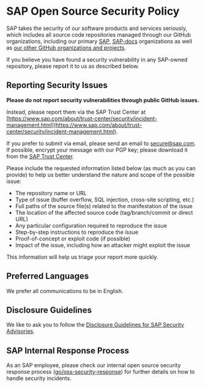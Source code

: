 <!-- START SAP SECURITY.MD V0.0.1 BLOCK -->
<!-- Please do not remove the version header, this is needed for automatic updates of the SECURITY.md -->
# SAP Open Source Security Policy

SAP takes the security of our software products and services seriously, which includes all source code repositories managed through our GitHub organizations, including our primary [SAP](https://github.com/SAP), [SAP-docs](https://github.com/SAP-docs) organizations as well as [our other GitHub organizations and projects](https://opensource.sap.com).

If you believe you have found a security vulnerability in any SAP-owned repository, please report it to us as described below.

## Reporting Security Issues

**Please do not report security vulnerabilities through public GitHub issues.**

Instead, please report them via the SAP Trust Center at [https://www.sap.com/about/trust-center/security/incident-management.html](https://www.sap.com/about/trust-center/security/incident-management.html).

If you prefer to submit via email, please send an email to [secure@sap.com](mailto:secure@sap.com). If possible, encrypt your message with our PGP key; please download it from the [SAP Trust Center](https://www.sap.com/dmc/policies/pgp/keyblock.txt).

Please include the requested information listed below (as much as you can provide) to help us better understand the nature and scope of the possible issue:

  - The repository name or URL
  - Type of issue (buffer overflow, SQL injection, cross-site scripting, etc.)
  - Full paths of the source file(s) related to the manifestation of the issue
  - The location of the affected source code (tag/branch/commit or direct URL)
  - Any particular configuration required to reproduce the issue
  - Step-by-step instructions to reproduce the issue
  - Proof-of-concept or exploit code (if possible)
  - Impact of the issue, including how an attacker might exploit the issue

This information will help us triage your report more quickly.

## Preferred Languages

We prefer all communications to be in English.

## Disclosure Guidelines

We like to ask you to follow the [Disclosure Guidelines for SAP Security Advisories](https://wiki.scn.sap.com/wiki/display/PSR/Disclosure+Guidelines+for+SAP+Security+Advisories).

## SAP Internal Response Process

As an SAP employee, please check our internal open source security response process ([go/oss-security-response](https://go.sap.corp/oss-security-response)) for further details on how to handle security incidents.

<!-- END SAP SECURITY.MD V0.0.1 BLOCK -->
